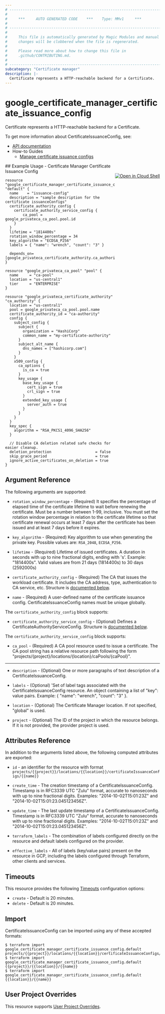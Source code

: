 ```yaml
---
# ----------------------------------------------------------------------------
#
#     ***     AUTO GENERATED CODE    ***    Type: MMv1     ***
#
# ----------------------------------------------------------------------------
#
#     This file is automatically generated by Magic Modules and manual
#     changes will be clobbered when the file is regenerated.
#
#     Please read more about how to change this file in
#     .github/CONTRIBUTING.md.
#
# ----------------------------------------------------------------------------
subcategory: "Certificate manager"
description: |-
  Certificate represents a HTTP-reachable backend for a Certificate.
---
```


# google\_certificate\_manager\_certificate\_issuance\_config

Certificate represents a HTTP-reachable backend for a Certificate.


To get more information about CertificateIssuanceConfig, see:

* [API documentation](https://cloud.google.com/certificate-manager/docs/reference/certificate-manager/rest/v1/projects.locations.certificateIssuanceConfigs)
* How-to Guides
    * [Manage certificate issuance configs](https://cloud.google.com/certificate-manager/docs/issuance-configs)

<div class = "oics-button" style="float: right; margin: 0 0 -15px">
  <a href="https://console.cloud.google.com/cloudshell/open?cloudshell_git_repo=https%3A%2F%2Fgithub.com%2Fterraform-google-modules%2Fdocs-examples.git&cloudshell_working_dir=certificate_manager_certificate_issuance_config&cloudshell_image=gcr.io%2Fcloudshell-images%2Fcloudshell%3Alatest&open_in_editor=main.tf&cloudshell_print=.%2Fmotd&cloudshell_tutorial=.%2Ftutorial.md" target="_blank">
    <img alt="Open in Cloud Shell" src="//gstatic.com/cloudssh/images/open-btn.svg" style="max-height: 44px; margin: 32px auto; max-width: 100%;">
  </a>
</div>
## Example Usage - Certificate Manager Certificate Issuance Config


```hcl
resource "google_certificate_manager_certificate_issuance_config" "default" {
  name    = "issuance-config"
  description = "sample description for the certificate issuanceConfigs"
  certificate_authority_config {
    certificate_authority_service_config {
        ca_pool = google_privateca_ca_pool.pool.id
    }
  }
  lifetime = "1814400s"
  rotation_window_percentage = 34
  key_algorithm = "ECDSA_P256"
  labels = { "name": "wrench", "count": "3" }

  depends_on=[google_privateca_certificate_authority.ca_authority]
}
  
resource "google_privateca_ca_pool" "pool" {
  name     = "ca-pool"
  location = "us-central1"
  tier     = "ENTERPRISE"
}

resource "google_privateca_certificate_authority" "ca_authority" {
  location = "us-central1"
  pool = google_privateca_ca_pool.pool.name
  certificate_authority_id = "ca-authority"
  config {
    subject_config {
      subject {
        organization = "HashiCorp"
        common_name = "my-certificate-authority"
      }
      subject_alt_name {
        dns_names = ["hashicorp.com"]
      }
    }
    x509_config {
      ca_options {
        is_ca = true
      }
      key_usage {
        base_key_usage {
          cert_sign = true
          crl_sign = true
        }
        extended_key_usage {
          server_auth = true
        }
      }
    }
  }
  key_spec {
    algorithm = "RSA_PKCS1_4096_SHA256"
  }

  // Disable CA deletion related safe checks for easier cleanup.
  deletion_protection                    = false
  skip_grace_period                      = true
  ignore_active_certificates_on_deletion = true
}
```

## Argument Reference

The following arguments are supported:


* `rotation_window_percentage` -
  (Required)
  It specifies the percentage of elapsed time of the certificate lifetime to wait before renewing the certificate.
  Must be a number between 1-99, inclusive.
  You must set the rotation window percentage in relation to the certificate lifetime so that certificate renewal occurs at least 7 days after
  the certificate has been issued and at least 7 days before it expires.

* `key_algorithm` -
  (Required)
  Key algorithm to use when generating the private key.
  Possible values are: `RSA_2048`, `ECDSA_P256`.

* `lifetime` -
  (Required)
  Lifetime of issued certificates. A duration in seconds with up to nine fractional digits, ending with 's'.
  Example: "1814400s". Valid values are from 21 days (1814400s) to 30 days (2592000s)

* `certificate_authority_config` -
  (Required)
  The CA that issues the workload certificate. It includes the CA address, type, authentication to CA service, etc.
  Structure is [documented below](#nested_certificate_authority_config).

* `name` -
  (Required)
  A user-defined name of the certificate issuance config.
  CertificateIssuanceConfig names must be unique globally.


<a name="nested_certificate_authority_config"></a>The `certificate_authority_config` block supports:

* `certificate_authority_service_config` -
  (Optional)
  Defines a CertificateAuthorityServiceConfig.
  Structure is [documented below](#nested_certificate_authority_service_config).


<a name="nested_certificate_authority_service_config"></a>The `certificate_authority_service_config` block supports:

* `ca_pool` -
  (Required)
  A CA pool resource used to issue a certificate.
  The CA pool string has a relative resource path following the form
  "projects/{project}/locations/{location}/caPools/{caPool}".

- - -


* `description` -
  (Optional)
  One or more paragraphs of text description of a CertificateIssuanceConfig.

* `labels` -
  (Optional)
  'Set of label tags associated with the CertificateIssuanceConfig resource.
   An object containing a list of "key": value pairs. Example: { "name": "wrench", "count": "3" }.

* `location` -
  (Optional)
  The Certificate Manager location. If not specified, "global" is used.

* `project` - (Optional) The ID of the project in which the resource belongs.
    If it is not provided, the provider project is used.


## Attributes Reference

In addition to the arguments listed above, the following computed attributes are exported:

* `id` - an identifier for the resource with format `projects/{{project}}/locations/{{location}}/certificateIssuanceConfigs/{{name}}`

* `create_time` -
  The creation timestamp of a CertificateIssuanceConfig. Timestamp is in RFC3339 UTC "Zulu" format,
  accurate to nanoseconds with up to nine fractional digits.
  Examples: "2014-10-02T15:01:23Z" and "2014-10-02T15:01:23.045123456Z".

* `update_time` -
  The last update timestamp of a CertificateIssuanceConfig. Timestamp is in RFC3339 UTC "Zulu" format,
  accurate to nanoseconds with up to nine fractional digits.
  Examples: "2014-10-02T15:01:23Z" and "2014-10-02T15:01:23.045123456Z".

* `terraform_labels` -
  The combination of labels configured directly on the resource
   and default labels configured on the provider.

* `effective_labels` -
  All of labels (key/value pairs) present on the resource in GCP, including the labels configured through Terraform, other clients and services.


## Timeouts

This resource provides the following
[Timeouts](https://developer.hashicorp.com/terraform/plugin/sdkv2/resources/retries-and-customizable-timeouts) configuration options:

- `create` - Default is 20 minutes.
- `delete` - Default is 20 minutes.

## Import


CertificateIssuanceConfig can be imported using any of these accepted formats:

```
$ terraform import google_certificate_manager_certificate_issuance_config.default projects/{{project}}/locations/{{location}}/certificateIssuanceConfigs/{{name}}
$ terraform import google_certificate_manager_certificate_issuance_config.default {{project}}/{{location}}/{{name}}
$ terraform import google_certificate_manager_certificate_issuance_config.default {{location}}/{{name}}
```

## User Project Overrides

This resource supports [User Project Overrides](https://registry.terraform.io/providers/hashicorp/google/latest/docs/guides/provider_reference#user_project_override).
